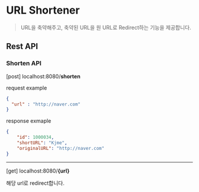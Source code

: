 # URL Shortener
> URL을 축약해주고, 축약된 URL을 원 URL로 Redirect하는 기능을 제공합니다.

## Rest API

### Shorten API
[post] localhost:8080/**shorten**


request example
```json
{
  "url" : "http://naver.com"
}
```
response exmaple
```json
{
    "id": 1000034,
    "shortURL": "Kjme",
    "originalURL": "http://naver.com"
}
```
---
[get] localhost:8080/**{url}**

해당 url로 redirect합니다.
